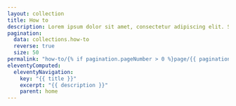 ```yaml
---
layout: collection
title: How to
description: Lorem ipsum dolor sit amet, consectetur adipiscing elit. Sed accumsan odio in nulla eleifend, ut pulvinar dui fringilla.
pagination:
  data: collections.how-to
  reverse: true
  size: 50
permalink: "how-to/{% if pagination.pageNumber > 0 %}page/{{ pagination.pageNumber + 1 }}{% endif %}/"
eleventyComputed:
  eleventyNavigation:
    key: "{{ title }}"
    excerpt: "{{ description }}"
    parent: home
---
```


